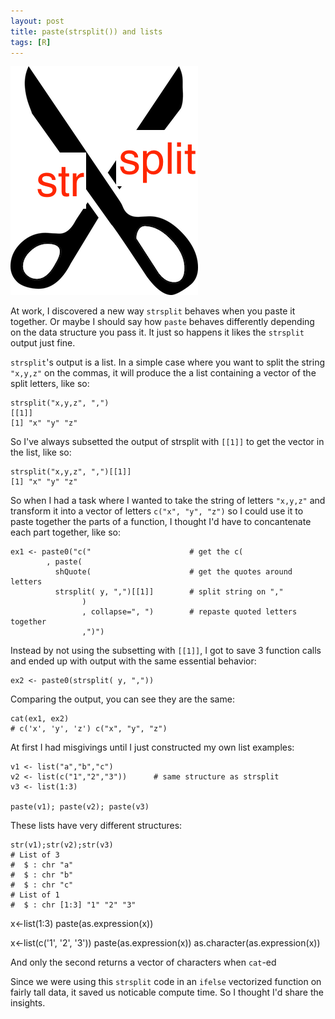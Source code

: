 ```yaml
---
layout: post
title: paste(strsplit()) and lists
tags: [R]
---
```


![](/images/strsplit.png)

At work, I discovered a new way `strsplit` behaves when you paste it together. Or maybe I should say how `paste` behaves differently depending on the data structure you pass it. It just so happens it likes the `strsplit` output just fine.

`strsplit`'s output is a list. In a simple case where you want to split the string `"x,y,z"` on the commas, it will produce the a list containing a vector of the split letters, like so:

    strsplit("x,y,z", ",")
    [[1]]
    [1] "x" "y" "z"
  
So I've always subsetted the output of strsplit with `[[1]]` to get the vector in the list, like so:

    strsplit("x,y,z", ",")[[1]]
    [1] "x" "y" "z"

So when I had a task where I wanted to take the string of letters `"x,y,z"` and transform it into a vector of letters `c("x", "y", "z")` so I could use it to paste together the parts of a function, I thought I'd have to concantenate each part together, like so:

    ex1 <- paste0("c("                      # get the c(
            , paste(
              shQuote(                      # get the quotes around letters
              strsplit( y, ",")[[1]]        # split string on ","
                    )
                    , collapse=", ")        # repaste quoted letters together
                    ,")")


Instead by not using the subsetting with `[[1]]`, I got to save 3 function calls and ended up with output with the same essential behavior: 

    ex2 <- paste0(strsplit( y, ","))
    
Comparing the output, you can see they are the same:

    cat(ex1, ex2)
    # c('x', 'y', 'z') c("x", "y", "z")
        
At first I had misgivings until I just constructed my own list examples:

    v1 <- list("a","b","c")
    v2 <- list(c("1","2","3"))      # same structure as strsplit
    v3 <- list(1:3)

    paste(v1); paste(v2); paste(v3)
    
These lists have very different structures:

    str(v1);str(v2);str(v3)
    # List of 3
    #  $ : chr "a"
    #  $ : chr "b"
    #  $ : chr "c"
    # List of 1
    #  $ : chr [1:3] "1" "2" "3"


x<-list(1:3)
paste(as.expression(x))

x<-list(c('1', '2', '3'))
paste(as.expression(x))
as.character(as.expression(x))


And only the second returns a vector of characters when `cat`-ed

Since we were using this `strsplit` code in an `ifelse` vectorized function on fairly tall data, it saved us noticable compute time. So I thought I'd share the insights.

